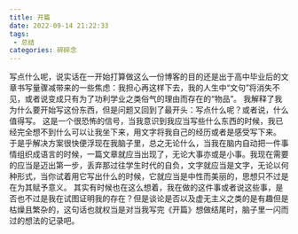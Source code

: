 ```yaml
---
title: 开篇
date: 2022-09-14 21:22:33
tags: 
 - 总结
categories: 碎碎念
---
```


写点什么呢，说实话在一开始打算做这么一份博客的目的还是出于高中毕业后的文章书写量骤减带来的一些焦虑：我担心再这样下去，我的人生中“文句”将消失不见，或者说变成只有为了功利学业之类俗气的理由而存在的“物品”。<!--more-->
我解释了我为什么要开始写这份东西，但是问题又回到了最开头：写点什么呢？或者说，什么值得写。
这是一个很恐怖的信号，当我意识到我应当写些什么东西的时候，我已经完全想不到什么可以让我坐下来，用文字将我自己的经历或者是感受写下来。
于是乎解决方案很快便浮现在我脑子里，总之无论什么，当我在脑内自动把一件事情组织成语言的时候，一篇文章就应当出现了，无论大事亦或是小事。我现在需要的应当是迈出第一步，丢弃那过往学生时代的自负，文字就应当是文字，无论以何种形式，当你试着用它写出什么的时候，它就应当是中性而美丽的，思想只不过是在为其赋予意义。
其实有时候也在这么想着，我在做的这件事或者说这些事，是否也不过是我在试图证明我的存在？但是谈论是否以及虚无主义之类的是有趣但是枯燥且繁杂的，这句话也就权当是对当我写完《开篇》想做结尾时，脑子里一闪而过的想法的记录吧。
